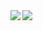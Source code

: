 <a href="https://github.com/anuraghazra/github-readme-stats">
  <img align="left" src="https://github-readme-stats.vercel.app/api?username=kagawa0710&count_private=true&show_icons=true" />
</a>
<a href="https://github.com/anuraghazra/github-readme-stats">
  <img align="left" src="https://github-readme-stats.vercel.app/api/top-langs/?username=kagawa0710" />
</a>
